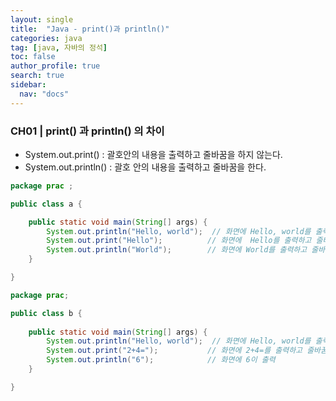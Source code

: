 ```yaml
---
layout: single
title:  "Java - print()과 println()"
categories: java
tag: [java, 자바의 정석]
toc: false
author_profile: true
search: true
sidebar:
  nav: "docs"
---
```


###     CH01 |    print() 과 println() 의 차이



- System.out.print()      : 괄호안의 내용을 출력하고 줄바꿈을 하지 않는다.
- System.out.println()   :   괄호 안의 내용을 출력하고 줄바꿈을 한다.



```java
package prac ;

public class a {

	public static void main(String[] args) {
		System.out.println("Hello, world");  // 화면에 Hello, world를 출력하고 줄바꿈 한다.
		System.out.print("Hello"); 			// 화면에  Hello를 출력하고 줄바꿈 안한다.
		System.out.println("World");		// 화면에 World를 출력하고 줄바꿈 한다.
	}

}
```




```java
package prac;

public class b {
	
	public static void main(String[] args) {
		System.out.println("Hello, world");  // 화면에 Hello, world를 출력하고 줄바꿈 한다.
		System.out.print("2+4="); 			// 화면에 2+4=를 출력하고 줄바꿈 안한다.
		System.out.println("6");			// 화면에 6이 출력
	}

}
```